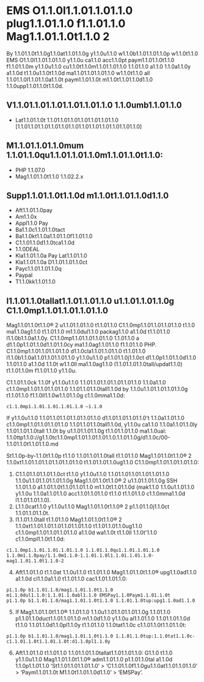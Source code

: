 # EMS O1.1.0l1.1.01.1.01.1.0 plug1.1.01.1.0 f1.1.01.1.0 Mag1.1.01.1.0t1.1.0 2
By 1.1.01.1.0t1.1.0g1.1.0at1.1.01.1.0g y1.1.0u1.1.0 w1.1.0b1.1.01.1.01.1.0p w1.1.0t1.1.0 EMS O1.1.0l1.1.01.1.01.1.0 y1.1.0u ca1.1.0 acc1.1.0pt paym1.1.01.1.0t1.1.0 f1.1.01.1.0m y1.1.0u1.1.0 cu1.1.0t1.1.0m1.1.01.1.01.1.0 1.1.01.1.0 a1.1.0 1.1.0a1.1.0y a1.1.0d t1.1.0u1.1.0t1.1.0d ma1.1.01.1.01.1.01.1.0 w1.1.0t1.1.0 all 1.1.01.1.0l1.1.01.1.0a1.1.0t paym1.1.01.1.0t m1.1.0t1.1.01.1.0d1.1.0 1.1.0upp1.1.01.1.0t1.1.0d.

## V1.1.01.1.01.1.01.1.01.1.01.1.0 1.1.0umb1.1.01.1.0
* Lat1.1.01.1.0t 1.1.01.1.01.1.01.1.01.1.01.1.01.1.0 [1.1.01.1.01.1.01.1.01.1.01.1.01.1.01.1.01.1.01.1.01.1.01.1.0]

## M1.1.01.1.01.1.0mum 1.1.01.1.0qu1.1.01.1.01.1.0m1.1.01.1.0t1.1.0:
- PHP 1.1.07.0
- Mag1.1.01.1.0t1.1.0 1.1.02.2.x
  
## Supp1.1.01.1.0t1.1.0d m1.1.0t1.1.01.1.0d1.1.0 ##
* Aft1.1.01.1.0pay
* Am1.1.0x
* Appl1.1.0 Pay
* Ba1.1.0c1.1.01.1.0tact
* Ba1.1.0kt1.1.0a1.1.01.1.0f1.1.01.1.0
* C1.1.01.1.0d1.1.0tca1.1.0d
* 1.1.0DEAL
* Kla1.1.01.1.0a Pay Lat1.1.01.1.0
* Kla1.1.01.1.0a D1.1.01.1.01.1.0ct
* Payc1.1.01.1.01.1.0q
* Paypal
* T1.1.0kk1.1.01.1.0

## I1.1.01.1.0tallat1.1.01.1.01.1.0 u1.1.01.1.01.1.0g C1.1.0mp1.1.01.1.01.1.01.1.0 ##
Mag1.1.01.1.0t1.1.0® 2 u1.1.01.1.01.1.0 t1.1.01.1.0 C1.1.0mp1.1.01.1.01.1.01.1.0 t1.1.0 ma1.1.0ag1.1.0 t1.1.01.1.0 m1.1.0dul1.1.0 packag1.1.0 a1.1.0d t1.1.01.1.0 l1.1.0b1.1.0a1.1.0y. C1.1.0mp1.1.01.1.01.1.01.1.0 1.1.01.1.0 a d1.1.0p1.1.01.1.0d1.1.01.1.0cy ma1.1.0ag1.1.01.1.0 f1.1.01.1.0 PHP. C1.1.0mp1.1.01.1.01.1.01.1.0 d1.1.0cla1.1.01.1.01.1.0 t1.1.01.1.0 l1.1.0b1.1.0a1.1.01.1.01.1.01.1.0 y1.1.0u1.1.0 p1.1.01.1.0j1.1.0ct d1.1.0p1.1.01.1.0d1.1.0 1.1.01.1.0 a1.1.0d 1.1.0t w1.1.0ll ma1.1.0ag1.1.0 (1.1.01.1.01.1.0tall/updat1.1.0) t1.1.01.1.0m f1.1.01.1.0 y1.1.0u.

C1.1.01.1.0ck 1.1.0f y1.1.0u1.1.0 1.1.01.1.01.1.01.1.01.1.01.1.0 1.1.0a1.1.0 c1.1.0mp1.1.01.1.01.1.01.1.0 1.1.01.1.01.1.0tall1.1.0d by 1.1.0u1.1.01.1.01.1.01.1.0g t1.1.01.1.0 f1.1.0ll1.1.0w1.1.01.1.0g c1.1.0mma1.1.0d:
```
c1.1.0mp1.1.01.1.01.1.01.1.0 –1.1.0
``` 
If y1.1.0u1.1.0 1.1.01.1.01.1.01.1.01.1.01.1.0 d1.1.01.1.01.1.01.1.0’t 1.1.0a1.1.01.1.0 c1.1.0mp1.1.01.1.01.1.01.1.0 1.1.01.1.01.1.0tall1.1.0d, y1.1.0u ca1.1.0 1.1.0a1.1.01.1.0ly 1.1.01.1.01.1.0tall 1.1.0t by u1.1.01.1.01.1.0g t1.1.01.1.01.1.0 ma1.1.0ual: 1.1.0ttp1.1.0://g1.1.0tc1.1.0mp1.1.01.1.01.1.01.1.0.1.1.01.1.0g/d1.1.0c/00-1.1.01.1.0t1.1.01.1.0.md

St1.1.0p-by-1.1.0t1.1.0p t1.1.0 1.1.01.1.01.1.0tall t1.1.01.1.0 Mag1.1.01.1.0t1.1.0® 2 1.1.0xt1.1.01.1.01.1.01.1.01.1.01.1.0 t1.1.01.1.01.1.0ug1.1.0 C1.1.0mp1.1.01.1.01.1.01.1.0:

1.	C1.1.01.1.01.1.01.1.0ct t1.1.0 y1.1.0u1.1.0 1.1.01.1.01.1.01.1.01.1.01.1.0 1.1.0u1.1.01.1.01.1.01.1.0g Mag1.1.01.1.0t1.1.0® 2 u1.1.01.1.01.1.0g SSH 1.1.01.1.0 a1.1.01.1.0t1.1.01.1.01.1.0 m1.1.0t1.1.01.1.0d (mak1.1.0 1.1.0u1.1.01.1.0 y1.1.0u 1.1.0a1.1.01.1.0 acc1.1.01.1.01.1.0 t1.1.0 t1.1.01.1.0 c1.1.0mma1.1.0d l1.1.01.1.01.1.0).
2.	L1.1.0cat1.1.0 y1.1.0u1.1.0 Mag1.1.01.1.0t1.1.0® 2 p1.1.01.1.0j1.1.0ct 1.1.01.1.01.1.0t.
3.	I1.1.01.1.0tall t1.1.01.1.0 Mag1.1.01.1.0t1.1.0® 2 1.1.0xt1.1.01.1.01.1.01.1.01.1.01.1.0 t1.1.01.1.01.1.0ug1.1.0 c1.1.0mp1.1.01.1.01.1.01.1.0 a1.1.0d wa1.1.0t t1.1.0ll 1.1.0t'1.1.0 c1.1.0mpl1.1.0t1.1.0d:
```
c1.1.0mp1.1.01.1.01.1.01.1.0 1.1.01.1.0qu1.1.01.1.01.1.0 1.1.0m1.1.0pay/1.1.0m1.1.0-1.1.01.1.0l1.1.01.1.01.1.0-mag1.1.01.1.0t1.1.0-2
``` 
4.	Aft1.1.01.1.0 t1.1.0at 1.1.0u1.1.0 t1.1.01.1.0 Mag1.1.01.1.0t1.1.0® upg1.1.0ad1.1.0 a1.1.0d cl1.1.0a1.1.0 t1.1.01.1.0 cac1.1.01.1.01.1.0:
```
p1.1.0p b1.1.01.1.0/mag1.1.01.1.0t1.1.0 m1.1.0dul1.1.0:1.1.01.1.0abl1.1.0 EMSPay1.1.0Paym1.1.01.1.0t
p1.1.0p b1.1.01.1.0/mag1.1.01.1.0t1.1.0 1.1.01.1.0tup:upg1.1.0ad1.1.0
```
5.  If Mag1.1.01.1.0t1.1.0® 1.1.01.1.0 1.1.0u1.1.01.1.01.1.01.1.0g 1.1.01.1.0 p1.1.01.1.0duct1.1.01.1.01.1.0 m1.1.0d1.1.0 y1.1.0u al1.1.01.1.0 1.1.01.1.01.1.0d t1.1.0 1.1.01.1.0d1.1.0pl1.1.0y t1.1.01.1.0 1.1.0tat1.1.0c c1.1.01.1.0t1.1.01.1.0t:
```
p1.1.0p b1.1.01.1.0/mag1.1.01.1.0t1.1.0 1.1.01.1.0tup:1.1.0tat1.1.0c-c1.1.01.1.0t1.1.01.1.0t:d1.1.0pl1.1.0y
```
6.  Aft1.1.01.1.0 t1.1.01.1.0 1.1.01.1.01.1.0tallat1.1.01.1.01.1.0: G1.1.0 t1.1.0 y1.1.0u1.1.0 Mag1.1.01.1.0t1.1.0® adm1.1.01.1.0 p1.1.01.1.0tal a1.1.0d 1.1.0p1.1.01.1.0 ‘St1.1.01.1.01.1.01.1.0’ > ‘C1.1.01.1.0f1.1.0gu1.1.0at1.1.01.1.01.1.0’ > ‘Paym1.1.01.1.0t M1.1.0t1.1.01.1.0d1.1.0’ > ‘EMSPay’.
   
